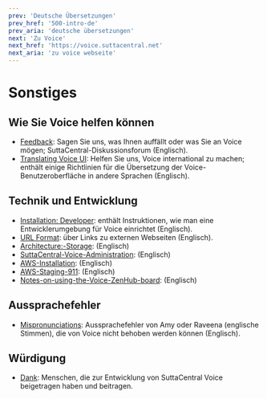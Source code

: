 ```yaml
---
prev: 'Deutsche Übersetzungen'
prev_href: '500-intro-de'
prev_aria: 'deutsche übersetzungen'
next: 'Zu Voice'
next_href: 'https://voice.suttacentral.net'
next_aria: 'zu voice webseite'
---
```

# Sonstiges

## Wie Sie Voice helfen können
* <a href="https://discourse.suttacentral.net/tags/sc-voice" target="_blank">Feedback</a>: Sagen Sie uns, was Ihnen auffällt oder was Sie an Voice mögen; SuttaCentral-Diskussionsforum (Englisch).
* <a href="https://sc-voice.github.io/sc-voice/en/401-translating-voice-ui" target="_blank">Translating Voice UI</a>: Helfen Sie uns, Voice international zu machen; enthält einige Richtlinien für die Übersetzung der Voice-Benutzeroberfläche in andere Sprachen (Englisch).

## Technik und Entwicklung
* <a href="https://sc-voice.github.io/sc-voice/en/490-dev-install" target="_blank">Installation: Developer</a>: enthält Instruktionen, wie man eine Entwicklerumgebung für Voice einrichtet (Englisch).
* <a href="https://sc-voice.github.io/sc-voice/en/490-url-format" target="_blank">URL Format</a>: über Links zu externen Webseiten (Englisch).
* <a href="https://sc-voice.github.io/sc-voice/en/490-arch-storage" target="_blank">Architecture:-Storage</a>: (Englisch)
* <a href="https://sc-voice.github.io/sc-voice/en/490-scv-admin" target="_blank">SuttaCentral-Voice-Administration</a>: (Englisch)
* <a href="https://sc-voice.github.io/sc-voice/en/490-aws-install" target="_blank">AWS-Installation</a>: (Englisch)
* <a href="https://sc-voice.github.io/sc-voice/en/490-aws-staging-911" target="_blank">AWS-Staging-911</a>: (Englisch)
* <a href="https://sc-voice.github.io/sc-voice/en/490-zenhub" target="_blank">Notes-on-using-the-Voice-ZenHub-board</a>: (Englisch)

## Aussprachefehler
* <a href="https://sc-voice.github.io/sc-voice/en/401-mispronunciations" target="_blank">Mispronunciations</a>: Aussprachefehler von Amy oder Raveena (englische Stimmen), die von Voice nicht behoben werden können (Englisch).

## Würdigung
* [Dank](/dhammaregen/de/401-dank): Menschen, die zur Entwicklung von SuttaCentral Voice beigetragen haben und beitragen.
